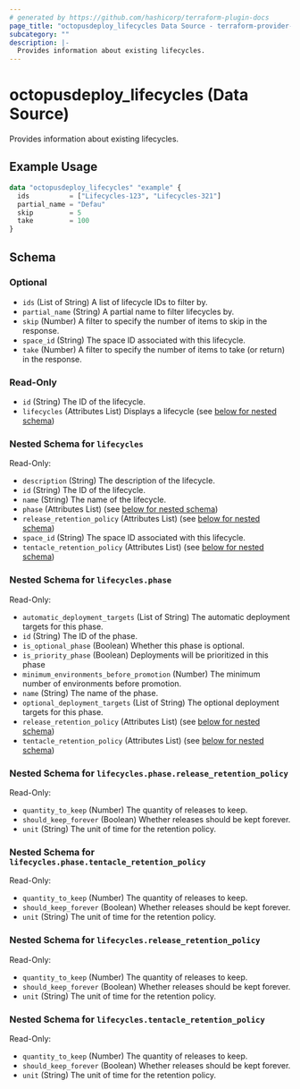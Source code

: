 ```yaml
---
# generated by https://github.com/hashicorp/terraform-plugin-docs
page_title: "octopusdeploy_lifecycles Data Source - terraform-provider-octopusdeploy"
subcategory: ""
description: |-
  Provides information about existing lifecycles.
---
```


# octopusdeploy_lifecycles (Data Source)

Provides information about existing lifecycles.

## Example Usage

```terraform
data "octopusdeploy_lifecycles" "example" {
  ids          = ["Lifecycles-123", "Lifecycles-321"]
  partial_name = "Defau"
  skip         = 5
  take         = 100
}
```

<!-- schema generated by tfplugindocs -->
## Schema

### Optional

- `ids` (List of String) A list of lifecycle IDs to filter by.
- `partial_name` (String) A partial name to filter lifecycles by.
- `skip` (Number) A filter to specify the number of items to skip in the response.
- `space_id` (String) The space ID associated with this lifecycle.
- `take` (Number) A filter to specify the number of items to take (or return) in the response.

### Read-Only

- `id` (String) The ID of the lifecycle.
- `lifecycles` (Attributes List) Displays a lifecycle (see [below for nested schema](#nestedatt--lifecycles))

<a id="nestedatt--lifecycles"></a>
### Nested Schema for `lifecycles`

Read-Only:

- `description` (String) The description of the lifecycle.
- `id` (String) The ID of the lifecycle.
- `name` (String) The name of the lifecycle.
- `phase` (Attributes List) (see [below for nested schema](#nestedatt--lifecycles--phase))
- `release_retention_policy` (Attributes List) (see [below for nested schema](#nestedatt--lifecycles--release_retention_policy))
- `space_id` (String) The space ID associated with this lifecycle.
- `tentacle_retention_policy` (Attributes List) (see [below for nested schema](#nestedatt--lifecycles--tentacle_retention_policy))

<a id="nestedatt--lifecycles--phase"></a>
### Nested Schema for `lifecycles.phase`

Read-Only:

- `automatic_deployment_targets` (List of String) The automatic deployment targets for this phase.
- `id` (String) The ID of the phase.
- `is_optional_phase` (Boolean) Whether this phase is optional.
- `is_priority_phase` (Boolean) Deployments will be prioritized in this phase
- `minimum_environments_before_promotion` (Number) The minimum number of environments before promotion.
- `name` (String) The name of the phase.
- `optional_deployment_targets` (List of String) The optional deployment targets for this phase.
- `release_retention_policy` (Attributes List) (see [below for nested schema](#nestedatt--lifecycles--phase--release_retention_policy))
- `tentacle_retention_policy` (Attributes List) (see [below for nested schema](#nestedatt--lifecycles--phase--tentacle_retention_policy))

<a id="nestedatt--lifecycles--phase--release_retention_policy"></a>
### Nested Schema for `lifecycles.phase.release_retention_policy`

Read-Only:

- `quantity_to_keep` (Number) The quantity of releases to keep.
- `should_keep_forever` (Boolean) Whether releases should be kept forever.
- `unit` (String) The unit of time for the retention policy.


<a id="nestedatt--lifecycles--phase--tentacle_retention_policy"></a>
### Nested Schema for `lifecycles.phase.tentacle_retention_policy`

Read-Only:

- `quantity_to_keep` (Number) The quantity of releases to keep.
- `should_keep_forever` (Boolean) Whether releases should be kept forever.
- `unit` (String) The unit of time for the retention policy.



<a id="nestedatt--lifecycles--release_retention_policy"></a>
### Nested Schema for `lifecycles.release_retention_policy`

Read-Only:

- `quantity_to_keep` (Number) The quantity of releases to keep.
- `should_keep_forever` (Boolean) Whether releases should be kept forever.
- `unit` (String) The unit of time for the retention policy.


<a id="nestedatt--lifecycles--tentacle_retention_policy"></a>
### Nested Schema for `lifecycles.tentacle_retention_policy`

Read-Only:

- `quantity_to_keep` (Number) The quantity of releases to keep.
- `should_keep_forever` (Boolean) Whether releases should be kept forever.
- `unit` (String) The unit of time for the retention policy.


